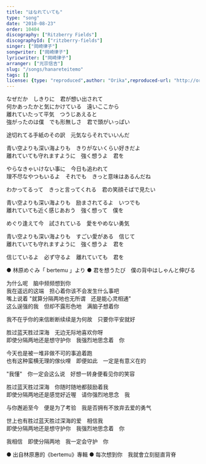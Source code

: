 ```yaml
---
title: "はなれていても"
type: "song"
date: "2010-08-23"
order: 10404
discography: ["Ritzberry Fields"]
discographyId: ["ritzberry-fields"]
singer: ["岡崎律子"]
songwriter: ["岡崎律子"]
lyricwriter: ["岡崎律子"]
arranger: ["光宗信吉"]
slug: "/songs/hanareteitemo"
tags: []
license: {type: "reproduced",author: "Orika",reproduced-url: "http://orikamushi.myweb.hinet.net/",reproduced-website: "織歌蟲網站"}
---
```


なぜだか　しきりに　君が想い出されて   
何かあったかと気にかけている　遠いここから   
離れていたって平気　つうじあえると   
強がったのは僕　でも形無しさ　君で頭がいっぱい   
  
途切れてる手紙のその訳　元気ならそれでいいんだ   
  
青い空よりも深い海よりも　きりがないくらい好きだよ   
離れていても守れますように　強く想うよ　君を   
  
やらなきゃいけない事に　今日も追われて   
理不尽なやつもいるよ　それでも　きっと意味はあるんだね   
  
わかってるって　きっと言ってくれる　君の笑顔そばで見たい   
  
青い空よりも深い海よりも　励まされてるよ　いつでも   
離れていても近く感じあおう　強く想って　僕を   
  
めぐり逢えて今　試されている　愛をやめない勇気   
  
青い空よりも深い海よりも　すごい愛がある　信じて   
離れていても守れますように　強く想うよ　君を   
  
信じているよ　必ず守るよ　離れていても　君を  
  
● 林原めぐみ「 bertemu 」より ● 君を想うたび　僕の背中はしゃんと伸びる  
  
  <!-- 翻译 -->

为什么呢　脑中频频想到你   
我在遥远的这端　担心着你该不会发生什么事吧   
嘴上说着 "就算分隔两地也无所谓　还是能心灵相通"   
这么逞强的我　但却不露形色地　满脑子想着你   
  
我不在乎你的来信断断续续是为何故　只要你平安就好   
  
胜过蓝天胜过深海　无边无际地喜欢你呀   
即使分隔两地还是想守护你　我强烈地思念着　你   
  
今天也是被一堆非做不可的事追着跑   
也有这种蛮横无理的傢伙哩　即便如此　一定是有意义在的   
  
"我懂"　你一定会这么说　好想一转身便看见你的笑容   
  
胜过蓝天胜过深海　你随时随地都鼓励着我   
即使分隔两地还是感觉好近喔　请你强烈地思念　我   
  
与你邂逅至今　便是为了考验　我是否拥有不放弃去爱的勇气   
  
世上也有胜过蓝天胜过深海的爱　相信我   
即使分隔两地还是想守护你　我强烈地思念着　你   
  
我相信　即使分隔两地　我一定会守护　你  
  
● 出自林原惠的《bertemu》專輯 ● 每次想到你　我就會立刻挺直背脊
